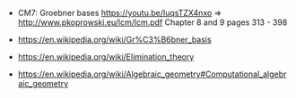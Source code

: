 * CM7: Groebner bases https://youtu.be/IuqsTZX4nxo => http://www.pkoprowski.eu/lcm/lcm.pdf Chapter 8 and 9 pages 313 - 398

* https://en.wikipedia.org/wiki/Gr%C3%B6bner_basis
* https://en.wikipedia.org/wiki/Elimination_theory
* https://en.wikipedia.org/wiki/Algebraic_geometry#Computational_algebraic_geometry

